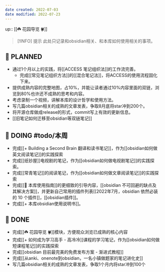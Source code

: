 ```yaml
---
date created: 2022-07-03
date modified: 2022-07-23
---
```


up:: [[☘️ 花园导览 🍀]]

> [!INFO] 提示
>此处只记录和obsidian相关、和本库如何使用相关的事项。

## 🤔 PLANNED

- 通过1个月以上的实践，将[[ACCESS 笔记组织法]]的工作流完善。
	- 完成[[常见笔记组织方法]]的[[混合笔记法]]，将ACCESS的使用流程固化下来。
- 提供成熟内容的完整地图，占10%，并能让读者通过10%内容里面的双链，浏览到80%也许还不成熟的思考和内容。
- 考虑录制一个视频，讲解本库的设计哲学和使用方法。
- 写几篇obsidian相关的成熟的文章发表，争取8月底将star冲到200个。
- 将开源仓库做成release的形式，commit写上有效的更新信息。
- [[旧笔记如何迁移至obsidian等双链笔记]]

## 🏹 DOING #todo/本周 

- 完成[[+ Building a Second Brain 翻译和读书笔记]]，作为[[obsidian如何做英文阅读笔记]]的实践探索
- 完成[[纸钞屋]]电视剧的笔记，作为[[obsidian如何做电视剧笔记]]的实践探索。
- 完成[[常青笔记]]的阅读笔记，作为[[obsidian如何做文章阅读笔记]]的实践探索
- 完成[[🧰 本库使用指南]]的更细致的引导内容，[[obsidian 不可回避的缺点及其解决方案]]，并更新自己常用的插件列表[[2022年7月，obsidian 依然必装的 10 个插件]]，[[obsidian插件]]。
- 完成[[+ 本库obsidian使用说明书]]。

## 🎉 DONE

- 完成[[☘️ 花园导览 🍀]]模块，方便观众浏览已成熟的核心内容
- 完成[[+ 如何成为学习高手 - 高冷冷]]课程的学习笔记，作为[[obsidian如何做短课程笔记]]的实践探索
- 完成[[obsidian 目前最完美的免费发布方案 - 渐进式教程]]
- 完成[[从anki、onenote到obsidian，一名小镇做题家的笔记进化史]]
- 写几篇obsidian相关的成熟的文章发表，争取1个月内将star冲到100个
